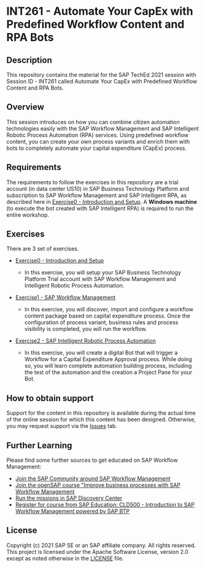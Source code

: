 # INT261 - Automate Your CapEx with Predefined Workflow Content and RPA Bots

## Description

This repository contains the material for the SAP TechEd 2021 session with Session ID - INT261 called Automate Your CapEx with Predefined Workflow Content and RPA Bots.  

## Overview

This session introduces on how you can combine citizen automation technologies easily with the SAP Workflow Management and SAP Intelligent Robotic Process Automation (RPA) services. Using predefined workflow content, you can create your own process variants and enrich them with bots to completely automate your capital expenditure (CapEx) process.

## Requirements

The requirements to follow the exercises in this repository are a trial account (in data center US10) in SAP Business Technology Platform and subscription to SAP Workflow Management and SAP Intelligent RPA, as described here in [Exercise0 - Introduction and Setup](exercises/exercise0/).
A **Windows machine** (to execute the bot created with SAP Intelligent RPA) is required to run the entire workshop.

## Exercises

There are 3 set of exercises.

- [Exercise0 - Introduction and Setup](exercises/exercise0/)
    - In this exercise, you will setup your SAP Business Technology Platform Trial account with SAP Workflow Management and Intelligent Robotic Process Automation.


- [Exercise1 - SAP Workflow Management](exercises/exercise1/)
    - In this exercise, you will discover, import and configure a workflow content package based on capital expenditure process. Once the configuration of process variant, business rules and process visibility is completed, you will run the workflow.


- [Exercise2 - SAP Intelligent Robotic Process Automation](exercises/exercise2/)
    - In this exercise, you will create a digital Bot that will trigger a Workflow for a Capital Expenditure Approval process. While doing so, you will learn complete automation building process, including the test of the automation and the creation a Project Pane for your Bot.


## How to obtain support

Support for the content in this repository is available during the actual time of the online session for which this content has been designed. Otherwise, you may request support via the [Issues](../../issues) tab.

## Further Learning
Please find some further sources to get educated on SAP Workflow Management:
- [Join the SAP Community around SAP Workflow Management](https://community.sap.com/topics/workflow-management)
- [Join the openSAP course "Improve business processes with SAP Workflow Management](https://open.sap.com/courses/btp2)
- [Run the missions in SAP Discovery Center](https://discovery-center.cloud.sap/missionssearch/?showFilters=true&appType=platform&category=extensionsuite-digitalprocessautomation)
- [Register for course from SAP Education: CLD500 - Introduction to SAP Workflow Management powered by SAP BTP](https://training.sap.com/course/cld500-introduction-to-sap-workflow-management-powered-by-sap-btp-classroom-013-g-en/?)

## License
Copyright (c) 2021 SAP SE or an SAP affiliate company. All rights reserved. This project is licensed under the Apache Software License, version 2.0 except as noted otherwise in the [LICENSE](LICENSES/Apache-2.0.txt) file.
